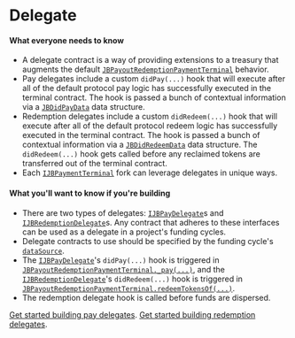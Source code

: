 # Delegate

#### What everyone needs to know

* A delegate contract is a way of providing extensions to a treasury that augments the default [`JBPayoutRedemptionPaymentTerminal`](/dev/api/contracts/or-abstract/jbpayoutredemptionpaymentterminal/README.md) behavior.
* Pay delegates include a custom `didPay(...)` hook that will execute after all of the default protocol pay logic has successfully executed in the terminal contract. The hook is passed a bunch of contextual information via a [`JBDidPayData`](/dev/api/data-structures/jbdidpaydata.md) data structure.
* Redemption delegates include a custom `didRedeem(...)` hook that will execute after all of the default protocol redeem logic has successfully executed in the terminal contract. The hook is passed a bunch of contextual information via a [`JBDidRedeemData`](/dev/api/data-structures/jbdidredeemdata.md) data structure. The `didRedeem(...)` hook gets called before any reclaimed tokens are transferred out of the terminal contract.
* Each [`IJBPaymentTerminal`](/dev/api/interfaces/ijbpaymentterminal.md) fork can leverage delegates in unique ways.

#### What you'll want to know if you're building

* There are two types of delegates: [`IJBPayDelegate`](/dev/api/interfaces/ijbpaydelegate.md)s and [`IJBRedemptionDelegate`](/dev/api/interfaces/ijbredemptiondelegate.md)s. Any contract that adheres to these interfaces can be used as a delegate in a project's funding cycles.
* Delegate contracts to use should be specified by the funding cycle's [`dataSource`](data-source.md).
* The [`IJBPayDelegate`](/dev/api/interfaces/ijbpaydelegate.md)'s `didPay(...)` hook is triggered in [`JBPayoutRedemptionPaymentTerminal._pay(...)`](/dev/api/contracts/or-abstract/jbpayoutredemptionpaymentterminal/write/-_pay.md), and the [`IJBRedemptionDelegate`](/dev/api/interfaces/ijbredemptiondelegate.md)'s `didRedeem(...)` hook is triggered in [`JBPayoutRedemptionPaymentTerminal.redeemTokensOf(...)`](/dev/api/contracts/or-abstract/jbpayoutredemptionpaymentterminal/write/redeemtokensof.md).
* The redemption delegate hook is called before funds are dispersed.

[Get started building pay delegates](/dev/build/treasury-extensions/pay-delegate.md).
[Get started building redemption delegates](/dev/build/treasury-extensions/redemption-delegate.md).
